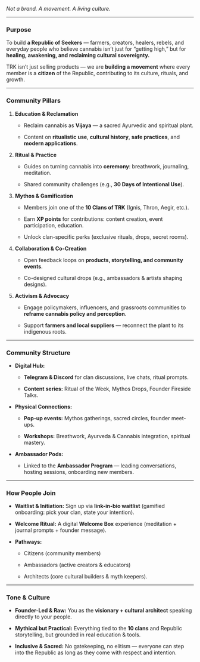 _Not a brand. A movement. A living culture._

---

### **Purpose**

To build **a Republic of Seekers** — farmers, creators, healers, rebels, and everyday people who believe cannabis isn’t just for “getting high,” but for **healing, awakening, and reclaiming cultural sovereignty.**

TRK isn’t just selling products — we are **building a movement** where every member is a **citizen** of the Republic, contributing to its culture, rituals, and growth.

---

### **Community Pillars**

1. **Education & Reclamation**
    
    - Reclaim cannabis as **Vijaya** — a sacred Ayurvedic and spiritual plant.
        
    - Content on **ritualistic use**, **cultural history**, **safe practices**, and **modern applications**.
        
2. **Ritual & Practice**
    
    - Guides on turning cannabis into **ceremony**: breathwork, journaling, meditation.
        
    - Shared community challenges (e.g., **30 Days of Intentional Use**).
        
3. **Mythos & Gamification**
    
    - Members join one of the **10 Clans of TRK** (Ignis, Thron, Aegir, etc.).
        
    - Earn **XP points** for contributions: content creation, event participation, education.
        
    - Unlock clan-specific perks (exclusive rituals, drops, secret rooms).
        
4. **Collaboration & Co-Creation**
    
    - Open feedback loops on **products, storytelling, and community events**.
        
    - Co-designed cultural drops (e.g., ambassadors & artists shaping designs).
        
5. **Activism & Advocacy**
    
    - Engage policymakers, influencers, and grassroots communities to **reframe cannabis policy and perception**.
        
    - Support **farmers and local suppliers** — reconnect the plant to its indigenous roots.
        

---

### **Community Structure**

- **Digital Hub:**
    
    - **Telegram & Discord** for clan discussions, live chats, ritual prompts.
        
    - **Content series:** Ritual of the Week, Mythos Drops, Founder Fireside Talks.
        
- **Physical Connections:**
    
    - **Pop-up events:** Mythos gatherings, sacred circles, founder meet-ups.
        
    - **Workshops:** Breathwork, Ayurveda & Cannabis integration, spiritual mastery.
        
- **Ambassador Pods:**
    
    - Linked to the **Ambassador Program** — leading conversations, hosting sessions, onboarding new members.
        

---

### **How People Join**

- **Waitlist & Initiation:** Sign up via **link-in-bio waitlist** (gamified onboarding: pick your clan, state your intention).
    
- **Welcome Ritual:** A digital **Welcome Box** experience (meditation + journal prompts + founder message).
    
- **Pathways:**
    
    - Citizens (community members)
        
    - Ambassadors (active creators & educators)
        
    - Architects (core cultural builders & myth keepers).
        

---

### **Tone & Culture**

- **Founder-Led & Raw:** You as the **visionary + cultural architect** speaking directly to your people.
    
- **Mythical but Practical:** Everything tied to the **10 clans** and Republic storytelling, but grounded in real education & tools.
    
- **Inclusive & Sacred:** No gatekeeping, no elitism — everyone can step into the Republic as long as they come with respect and intention.